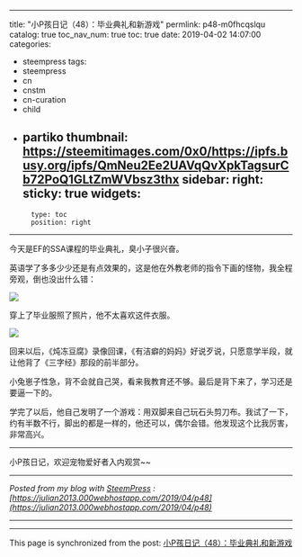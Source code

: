 
---
title: "小P孩日记（48）：毕业典礼和新游戏"
permlink: p48-m0fhcqslqu
catalog: true
toc_nav_num: true
toc: true
date: 2019-04-02 14:07:00
categories:
- steempress
tags:
- steempress
- cn
- cnstm
- cn-curation
- child
- partiko
thumbnail: https://steemitimages.com/0x0/https://ipfs.busy.org/ipfs/QmNeu2Ee2UAVqQvXpkTagsurCb72PoQ1GLtZmWVbsz3thx
sidebar:
    right:
        sticky: true
widgets:
    -
        type: toc
        position: right
---


今天是EF的SSA课程的毕业典礼，臭小子很兴奋。

英语学了多多少少还是有点效果的，这是他在外教老师的指令下画的怪物，我全程旁观，倒也没出什么错：

![](https://steemitimages.com/0x0/https://ipfs.busy.org/ipfs/QmNeu2Ee2UAVqQvXpkTagsurCb72PoQ1GLtZmWVbsz3thx)

穿上了毕业服照了照片，他不太喜欢这件衣服。

![](https://steemitimages.com/0x0/https://ipfs.busy.org/ipfs/QmRwXv7ohVYcdxQHPvk94dBQY8xZAWyveontRzZfptAaAq)

回来以后，《炖冻豆腐》录像回课，《有洁癖的妈妈》好说歹说，只愿意学半段，就让他背了《三字经》那段的前半部分。

小兔崽子性急，背不会就自己哭，看来我教育还不够。最后是背下来了，学习还是要逼一下的。

学完了以后，他自己发明了一个游戏：用双脚来自己玩石头剪刀布。我试了一下，约有半数不行，脚出的都是一样的，他还可以，偶尔会错。他发现这个比我厉害，非常高兴。

---

小P孩日记，欢迎宠物爱好者入内观赏~~

 

---

_Posted from my blog with [SteemPress](https://wordpress.org/plugins/steempress/) : [https://julian2013.000webhostapp.com/2019/04/p48](https://julian2013.000webhostapp.com/2019/04/p48)_

---

- - -

This page is synchronized from the post: [小P孩日记（48）：毕业典礼和新游戏](https://steemit.com/@julian2013/p48-m0fhcqslqu)
